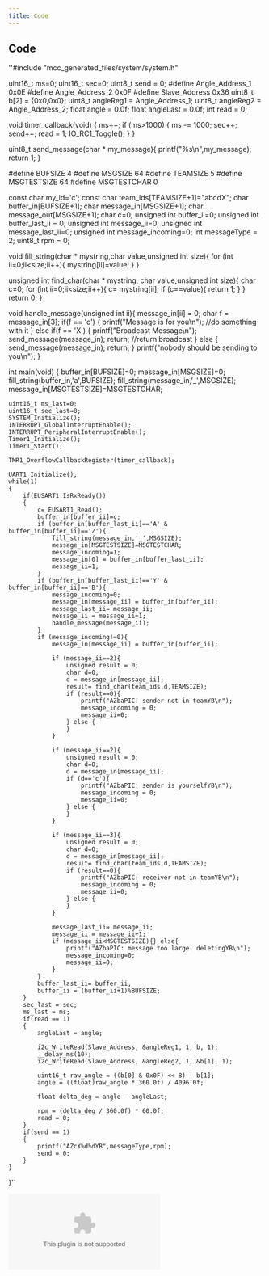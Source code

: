 ```yaml
---
title: Code
---
```


## Code

''#include "mcc_generated_files/system/system.h"

uint16_t ms=0;
uint16_t sec=0;
uint8_t send = 0;
#define Angle_Address_1 0x0E
#define Angle_Address_2 0x0F
#define Slave_Address 0x36
uint8_t  b[2] = {0x0,0x0};
uint8_t angleReg1 = Angle_Address_1;
uint8_t angleReg2 = Angle_Address_2;
float angle = 0.0f;
float angleLast = 0.0f;
int read = 0;

void timer_callback(void)
{
    ms++;
    if (ms>1000) 
    {
        ms -= 1000;
        sec++;
        send++;
        read = 1;
        IO_RC1_Toggle();
    }
}

uint8_t send_message(char * my_message){
    printf("%s\n",my_message);
    return 1;
}
        

#define BUFSIZE 4
#define MSGSIZE 64
#define TEAMSIZE 5
#define MSGTESTSIZE 64
#define MSGTESTCHAR 0

const char my_id='c';
const char team_ids[TEAMSIZE+1]="abcdX";
char buffer_in[BUFSIZE+1];
char message_in[MSGSIZE+1];
char message_out[MSGSIZE+1];
char c=0;
unsigned int buffer_ii=0;
unsigned int buffer_last_ii = 0;
unsigned int message_ii=0;
unsigned int message_last_ii=0;
unsigned int message_incoming=0;
int messageType = 2;
uint8_t rpm = 0;

void fill_string(char * mystring,char value,unsigned int size){
    for (int ii=0;ii<size;ii++){
        mystring[ii]=value;
    }
}

unsigned int find_char(char * mystring, char value,unsigned int size){
    char c=0;
    for (int ii=0;ii<size;ii++){
        c= mystring[ii];
        if (c==value){
            return 1;
        }
    }
    return 0;
}

void handle_message(unsigned int ii){
    message_in[ii] = 0;
    char f = message_in[3];
    if(f == 'c')
    {
        printf("Message is for you\n");
        //do something with it
    }
    else if(f == 'X')
    {
        printf("Broadcast Message\n");
        send_message(message_in);
        return;
        //return broadcast
    }
    else
    {
        send_message(message_in);
        return;
    }
    printf("nobody should be sending to you\n");
}


int main(void)
{
    buffer_in[BUFSIZE]=0;
    message_in[MSGSIZE]=0;
    fill_string(buffer_in,'a',BUFSIZE);
    fill_string(message_in,'_',MSGSIZE);
    message_in[MSGTESTSIZE]=MSGTESTCHAR;
    
    uint16_t ms_last=0;
    uint16_t sec_last=0;
    SYSTEM_Initialize();
    INTERRUPT_GlobalInterruptEnable(); 
    INTERRUPT_PeripheralInterruptEnable(); 
    Timer1_Initialize();
    Timer1_Start();

    TMR1_OverflowCallbackRegister(timer_callback);

    UART1_Initialize();
    while(1)
    {
        if(EUSART1_IsRxReady())
        {
            c= EUSART1_Read();
            buffer_in[buffer_ii]=c;
            if (buffer_in[buffer_last_ii]=='A' & buffer_in[buffer_ii]=='Z'){
                fill_string(message_in,'_',MSGSIZE);
                message_in[MSGTESTSIZE]=MSGTESTCHAR;
                message_incoming=1;
                message_in[0] = buffer_in[buffer_last_ii];
                message_ii=1;
            }
            if (buffer_in[buffer_last_ii]=='Y' & buffer_in[buffer_ii]=='B'){
                message_incoming=0;
                message_in[message_ii] = buffer_in[buffer_ii];
                message_last_ii= message_ii;
                message_ii = message_ii+1;
                handle_message(message_ii);
            }
            if (message_incoming!=0){
                message_in[message_ii] = buffer_in[buffer_ii];

                if (message_ii==2){
                    unsigned result = 0;
                    char d=0;
                    d = message_in[message_ii];
                    result= find_char(team_ids,d,TEAMSIZE);
                    if (result==0){
                        printf("AZbaPIC: sender not in teamYB\n");
                        message_incoming = 0;
                        message_ii=0;
                    } else {
                    }
                }
                
                if (message_ii==2){
                    unsigned result = 0;
                    char d=0;
                    d = message_in[message_ii];
                    if (d=='c'){
                        printf("AZbaPIC: sender is yourselfYB\n");
                        message_incoming = 0;
                        message_ii=0;
                    } else {
                    }
                }

                if (message_ii==3){
                    unsigned result = 0;
                    char d=0;
                    d = message_in[message_ii];
                    result= find_char(team_ids,d,TEAMSIZE);
                    if (result==0){
                        printf("AZbaPIC: receiver not in teamYB\n");
                        message_incoming = 0;
                        message_ii=0;
                    } else {
                    }
                }

                message_last_ii= message_ii;
                message_ii = message_ii+1;
                if (message_ii<MSGTESTSIZE){} else{
                    printf("AZbaPIC: message too large. deletingYB\n");
                    message_incoming=0;
                    message_ii=0;
                }
            }
            buffer_last_ii= buffer_ii;
            buffer_ii = (buffer_ii+1)%BUFSIZE;
        }
        sec_last = sec;
        ms_last = ms;
        if(read == 1)
        {
            angleLast = angle;

            i2c_WriteRead(Slave_Address, &angleReg1, 1, b, 1);
            __delay_ms(10); 
            i2c_WriteRead(Slave_Address, &angleReg2, 1, &b[1], 1);

            uint16_t raw_angle = ((b[0] & 0x0F) << 8) | b[1];
            angle = ((float)raw_angle * 360.0f) / 4096.0f;

            float delta_deg = angle - angleLast;

            rpm = (delta_deg / 360.0f) * 60.0f;
            read = 0;
        }
        if(send == 1)
        {
            printf("AZcX%d%dYB",messageType,rpm);
            send = 0;
        }
    }
}''

![MPLabX Files](Messaging.X.zip)